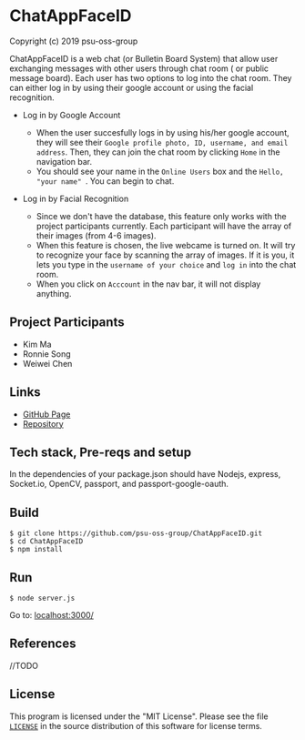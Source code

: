 # ChatAppFaceID
Copyright (c) 2019 psu-oss-group

ChatAppFaceID is a web chat (or Bulletin Board System) that allow user exchanging messages with other users through chat room ( or public message board). Each user has two options to log into the chat room. They can either log in by using their google account or using the facial recognition. 

+ Log in by Google Account
    * When the user succesfully logs in by using his/her google account, they will see their ```Google profile photo, ID, username, and email address```. Then, they can join the chat room by clicking ```Home``` in the navigation bar. 
    *  You should see your name in the ```Online Users``` box and the ```Hello, "your name" ```. You can begin to chat. 

+ Log in by Facial Recognition
    * Since we don't have the database, this feature only works with the project participants currently. Each participant will have the array of their images (from 4-6 images).
    * When this feature is chosen, the live webcame is turned on. It will try to recognize your face by scanning the array of images. If it is you, it lets you type in the ```username of your choice``` and ```log in``` into the chat room.
    * When you click on ```Acccount``` in the nav bar, it will not display anything.

## Project Participants
* Kim Ma
* Ronnie Song
* Weiwei Chen

## Links
* [GitHub Page](https://psu-oss-group.github.io/ChatAppFaceID/)
* [Repository](https://github.com/psu-oss-group)

## Tech stack, Pre-reqs and setup
In the dependencies of your package.json should have Nodejs, express, Socket.io, OpenCV, passport, and passport-google-oauth.

## Build
```shell
$ git clone https://github.com/psu-oss-group/ChatAppFaceID.git
$ cd ChatAppFaceID
$ npm install

```
## Run
```shell
$ node server.js
```
Go to: [localhost:3000/](http://localhost:3000/)

## References
//TODO

## License

This program is licensed under the "MIT License".  Please
see the file [`LICENSE`](https://github.com/psu-oss-group/ChatAppFaceID/blob/master/LICENSE) in the source distribution of this
software for license terms.
